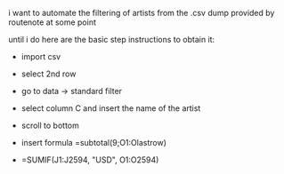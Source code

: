 
i want to automate the filtering of artists from the .csv dump provided by routenote at some point

until i do here are the basic step instructions to obtain it:

* import csv

* select 2nd row

* go to data -> standard filter

* select column C and insert the name of the artist

* scroll to bottom

* insert formula =subtotal(9;O1:Olastrow)

* =SUMIF(J1:J2594, "USD", O1:O2594)
